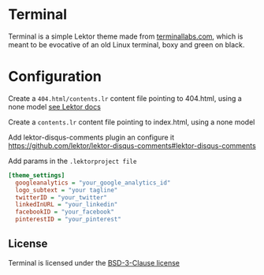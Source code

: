 # Terminal

Terminal is a simple Lektor theme made from [terminallabs.com](terminallabs.com), which is meant to be evocative of an old Linux terminal, boxy and green on black.

# Configuration

Create a `404.html/contents.lr` content file pointing to 404.html, using a none model [see Lektor docs](https://www.getlektor.com/docs/guides/error-pages)

Create a `contents.lr` content file pointing to index.html, using a none model

Add lektor-disqus-comments plugin an configure it https://github.com/lektor/lektor-disqus-comments#lektor-disqus-comments

Add params in the `.lektorproject file`

```ini
[theme_settings]
  googleanalytics = "your_google_analytics_id"
  logo_subtext = "your tagline"
  twitterID = "your_twitter"
  linkedInURL = "your_linkedin"
  facebookID = "your_facebook"
  pinterestID = "your_pinterest"
```


## License

Terminal is licensed under the [BSD-3-Clause license](LICENSE.md)

